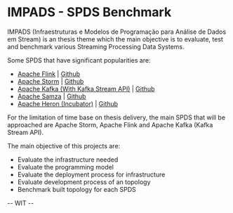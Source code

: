 # IMPADS - SPDS Benchmark

IMPADS (Infraestruturas e Modelos de Programação para Análise de Dados em Stream) is an thesis theme which the main objective is to evaluate, test and benchmark various Streaming Processing Data Systems.

Some SPDS that have significant popularities are:

* [Apache Flink](https://flink.apache.org/) | [Github](https://github.com/apache/flink)
* [Apache Storm](https://storm.apache.org/) | [Github](https://github.com/apache/storm)
* [Apache Kafka (With Kafka Stream API)](https://kafka.apache.org/) | [Github](https://github.com/apache/kafka)
* [Apache Samza](http://samza.apache.org/) | [Github](https://github.com/apache/samza)
* [Apache Heron (Incubator)](http://heron.incubator.apache.org/) | [Github](https://github.com/apache/incubator-heron)


For the limitation of time base on thesis delivery, the main SPDS that will be approached are Apache Storm, Apache Flink and Apache Kafka (Kafka Stream API).

The main objective of this projects are:
* Evaluate the infrastructure needed
* Evaluate the programming model
* Evaluate the deployment process for infrastructure
* Evaluate development process of an topology
* Benchmark built topology for each SPDS

-- WIT --